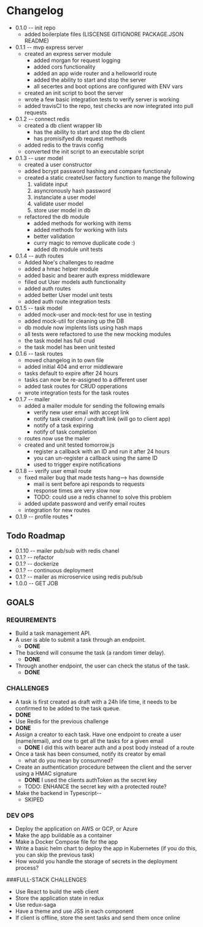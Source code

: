 # Changelog
* 0.1.0 -- init repo
  * added boilerplate files (LISCENSE GITIGNORE PACKAGE.JSON README)
* 0.1.1 -- mvp express server
  * created an express server module
    * added morgan for request logging 
    * added cors functionality
    * added an app wide router and a helloworld route
    * added the ability to start and stop the server
    * all secertes and boot options are configured with ENV vars
  * created an init script to boot the server
  * wrote a few basic integration tests to verify server is working
  * added travisCI to the repo, test checks are now integrated into pull requests
* 0.1.2 -- connect redis
  * created a db client wrapper lib
    * has the ability to start and stop the db client 
    * has promisifyed db request methods
  * added redis to the travis config
  * converted the init script to an executable script
* 0.1.3 -- user model
  * created a user constructor
  * added bcrypt password hashing and compare functionaly
  * created a static createUser factory function to mange the following 
    1. validate input
    2. asyncronously hash password
    3. instanciate a user model
    4. validate user model
    5. store user model in db
  * refactored the db module
    * added methods for working with items
    * added methods for working with lists
    * better validation
    * curry magic to remove duplicate code :)
    * added db module unit tests
* 0.1.4 -- auth routes
  * Added Noe's challenges to readme
  * added a hmac helper module
  * added basic and bearer auth express middleware
  * filled out User models auth functionality
  * added auth routes
  * added better User model unit tests
  * added auth route integration tests
* 0.1.5 -- task model
  * added mock-user and mock-test for use in testing  
  * added mock-util for cleaning up the DB
  * db module now implents lists using hash maps
  * all tests were refactored to use the new mocking modules
  * the task model has full crud
  * the task model has been unit tested
* 0.1.6 -- task routes
  * moved changelog in to own file
  * added initial 404 and error middleware
  * tasks default to expire after 24 hours
  * tasks can now be re-assigned to a different user
  * added task routes for CRUD opperations 
  * wrote integration tests for the task routes
* 0.1.7 -- mailer
  * added a mailer module for sending the following emails
    * verify new user email with accept link
    * notify task creation / undraft link (will go to client app)
    * notify of a task expiring
    * notify of task completion 
  * routes now use the mailer 
  * created and unit tested tomorrow.js 
    * register a callback with an ID and run it after 24 hours
    * you can un-register a callback using the same ID
    * used to trigger expire notifications
* 0.1.8 -- verify user email route
  * fixed mailer bug that made tests hang--> has downside
    * mail is sent before api responds to requests
    * response times are very slow now
    * TODO: could use a redis channel to solve this problem
  * added update password and verify email routes
  * integration for new routes
* 0.1.9 -- profile routes
  * 

## Todo Roadmap
* 0.1.10 -- mailer pub/sub with redis chanel
* 0.1.? -- refactor
* 0.1.? -- dockerize
* 0.1.? -- continuous deployment
* 0.1.? -- mailer as microservice using redis pub/sub
* 1.0.0 -- GET JOB

## GOALS
### REQUIREMENTS
* Build a task management API.
* A user is able to submit a task through an endpoint.
  * **DONE**
* The backend will consume the task (a random timer delay).
  * **DONE**
* Through another endpoint, the user can check the status of the task.
  * **DONE**
### CHALLENGES
*  A task is first created as draft with a 24h life time, it needs to be confirmed to be added to the task queue.
  * **DONE**
*  Use Redis for the previous challenge
  * **DONE**
* Assign a creator to each task. Have one endpoint to create a user (name/email), and one to get all the tasks for a given email
  * **DONE** I did this with bearer auth and a post body instead of a route
* Once a task has been consumed, notify its creator by email
  * what do you mean by consumned? 
* Create an authentication procedure between the client and the server using a HMAC signature
  * **DONE** I used the clients authToken as the secret key
  * TODO: ENHANCE the secret key with a protected route?
* Make the backend in Typescript--
  * SKIPED
### DEV OPS
* Deploy the application on AWS or GCP, or Azure
* Make the app buildable as a container
* Make a Docker Compose file for the app
* Write a basic helm chart to deploy the app in Kubernetes (if you do this, you can skip the previous task)
* How would you handle the storage of secrets in the deployment process?

###FULL-STACK CHALLENGES
* Use React to build the web client
* Store the application state in redux
* Use redux-saga
* Have a theme and use JSS in each component
* If client is offline, store the sent tasks and send them once online




